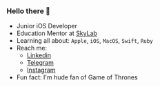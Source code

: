 
### Hello there 👋

- Junior iOS Developer
- Education Mentor at [SkyLab](https://www.linkedin.com/school/skylab-school/)<br>
- Learning all about: `Apple`, `iOS`, `MacOS`, `Swift`, `Ruby`<br>
- Reach me: <ul> <li>
[Linkedin](https://www.linkedin.com/in/artem-bilyi-8b9854249/)<br><li>
[Telegram](https://t.me/bilyyartem)<br><li>
[Instagram](https://www.instagram.com/bilyyartem/)<br></ul>
- Fun fact: I'm hude fan of Game of Thrones<br>
<!--
![](https://media.giphy.com/media/zQOmyYc8TXzSBfrTFb/giphy.gif)
<-
<ul>
<li>foo
